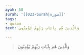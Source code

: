 ```yaml
---
ayah: 58
surah: '[[023-Surah|سورة]]'
tags:
- quran
text: وَالَّذِينَ هُم بِآيَاتِ رَبِّهِمْ يُؤْمِنُونَ

---
```

> وَالَّذِينَ هُم بِآيَاتِ رَبِّهِمْ يُؤْمِنُونَ
